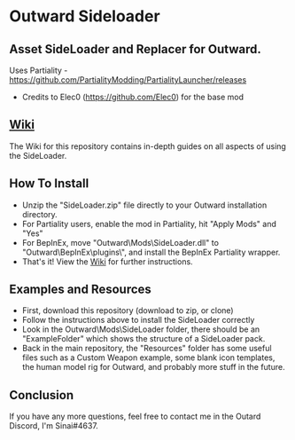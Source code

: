 # Outward Sideloader

## Asset SideLoader and Replacer for Outward.

Uses Partiality - https://github.com/PartialityModding/PartialityLauncher/releases

* Credits to Elec0 (https://github.com/Elec0) for the base mod

## [Wiki](https://github.com/sinaioutlander/Outward-Sideloader/wiki) ##

The Wiki for this repository contains in-depth guides on all aspects of using the SideLoader.

## How To Install ##

* Unzip the "SideLoader.zip" file directly to your Outward installation directory.
* For Partiality users, enable the mod in Partiality, hit "Apply Mods" and "Yes"
* For BepInEx, move "Outward\Mods\SideLoader.dll" to "Outward\BepInEx\plugins\\", and install the BepInEx Partiality wrapper.
* That's it! View the [Wiki](https://github.com/sinaioutlander/Outward-Sideloader/wiki) for further instructions.

## Examples and Resources ##

* First, download this repository (download to zip, or clone)
* Follow the instructions above to install the SideLoader correctly
* Look in the Outward\Mods\SideLoader folder, there should be an "ExampleFolder" which shows the structure of a SideLoader pack.
* Back in the main repository, the "Resources" folder has some useful files such as a Custom Weapon example, some blank icon templates, the human model rig for Outward, and probably more stuff in the future. 

## Conclusion ##

If you have any more questions, feel free to contact me in the Outard Discord, I'm Sinai#4637.

